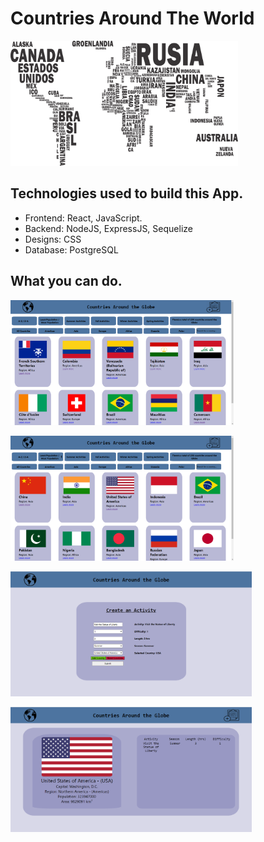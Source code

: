
# Countries Around The World

<p align="left">
  <img height="200" src="./countries.png" />
</p>

## Technologies used to build this App.

- Frontend: React, JavaScript.
- Backend: NodeJS, ExpressJS, Sequelize
- Designs: CSS
- Database: PostgreSQL

## What you can do.

<p align="left">
  <img height="200" src="./images/Capture.PNG" />
</p>

<p align="left">
  <img height="200" src="./images/Capture1.PNG" />
</p>

<p align="left">
  <img height="200" src="./images/Screenshot 2021-05-27 125320.png" />
</p

 <p align="left">
  <img height="200" src="./images/Screenshot 2021-05-27 125200.png" />
</p>
